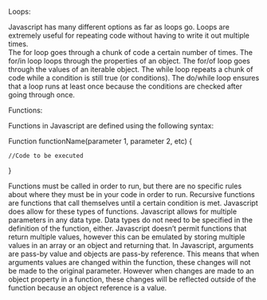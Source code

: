 Loops:

Javascript has many different options as far as loops go. Loops are extremely useful for repeating code without having to write it out multiple times.  
The for loop goes through a chunk of code a certain number of times. 
The for/in loop loops through the properties of an object. The for/of loop goes through the values of an iterable object. 
The while loop repeats a chunk of code while a condition is still true (or conditions). 
The do/while loop ensures that a loop runs at least once because the conditions are checked after going through once. 

Functions:

Functions in Javascript are defined using the following syntax:

Function functionName(parameter 1, parameter 2, etc) {
	
	//Code to be executed
	
}

Functions must be called in order to run, but there are no specific rules about where they must be in your code in order to run. 
Recursive functions are functions that call themselves until a certain condition is met. Javascript does allow for these types of functions. 
Javascript allows for multiple parameters in any data type. Data types do not need to be specified in the definition of the function, either. 
Javascript doesn’t permit functions that return multiple values, however this can be emulated by storing multiple values in an array or an object and returning that.
In Javascript, arguments are pass-by value and objects are pass-by reference. This means that when arguments values are changed within the function, these changes will not be made to the original parameter. 
However when changes are made to an object property in a function, these changes will be reflected outside of the function because an object reference is a value.
